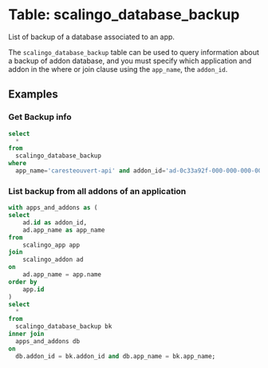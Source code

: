 # Table: scalingo_database_backup

List of backup of a database associated to an app.

The `scalingo_database_backup` table can be used to query information about a backup of addon database, and you must specify which application and addon in the where or join clause using the `app_name`, the `addon_id`.

## Examples

### Get Backup info

```sql
select
  *
from
  scalingo_database_backup
where
  app_name='caresteouvert-api' and addon_id='ad-0c33a92f-000-000-000-0000000';
```

### List backup from all addons of an application

```sql
with apps_and_addons as (
select
    ad.id as addon_id,
    ad.app_name as app_name
from
    scalingo_app app
join
    scalingo_addon ad
on
    ad.app_name = app.name
order by
    app.id
)
select
  *
from 
  scalingo_database_backup bk
inner join
  apps_and_addons db
on
  db.addon_id = bk.addon_id and db.app_name = bk.app_name;
```
